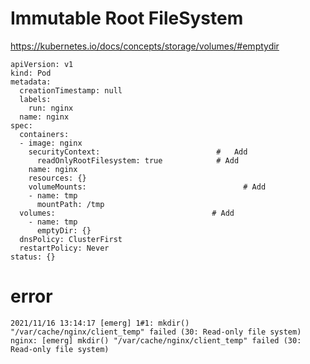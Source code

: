 #   Immutable Root FileSystem



https://kubernetes.io/docs/concepts/storage/volumes/#emptydir




```
apiVersion: v1
kind: Pod
metadata:
  creationTimestamp: null
  labels:
    run: nginx
  name: nginx
spec:
  containers:
  - image: nginx
    securityContext:                          #   Add
      readOnlyRootFilesystem: true            # Add
    name: nginx
    resources: {}
    volumeMounts:                                   # Add
    - name: tmp
      mountPath: /tmp
  volumes:                                   # Add
    - name: tmp
      emptyDir: {}
  dnsPolicy: ClusterFirst
  restartPolicy: Never
status: {}

```



# error


```
2021/11/16 13:14:17 [emerg] 1#1: mkdir() "/var/cache/nginx/client_temp" failed (30: Read-only file system)
nginx: [emerg] mkdir() "/var/cache/nginx/client_temp" failed (30: Read-only file system)

```

